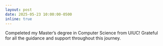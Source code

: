 ```yaml
---
layout: post
date: 2025-05-23 10:00:00-0500
inline: true
---
```


Compeleted my Master’s degree in Computer Science from UIUC! Grateful for all the guidance and support throughout this journey.
